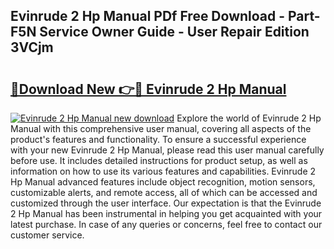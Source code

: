 ## Evinrude 2 Hp Manual PDf Free Download - Part-F5N Service Owner Guide - User Repair Edition 3VCjm

# <h2><a href="http://bc75645.oget.top/?id=Evinrude+2+Hp+Manual">🔗Download New 👉🔴 Evinrude 2 Hp Manual</a></h2>

[![Evinrude 2 Hp Manual new download](https://i.imgur.com/5g1atiW.png)](http://bc75645.oget.top/?id=Evinrude+2+Hp+Manual)
Explore the world of Evinrude 2 Hp Manual with this comprehensive user manual, covering all aspects of the product's features and functionality. To ensure a successful experience with your new Evinrude 2 Hp Manual, please read this user manual carefully before use. It includes detailed instructions for product setup, as well as information on how to use its various features and capabilities. Evinrude 2 Hp Manual advanced features include object recognition, motion sensors, customizable alerts, and remote access, all of which can be accessed and customized through the user interface. Our expectation is that the Evinrude 2 Hp Manual has been instrumental in helping you get acquainted with your latest purchase. In case of any queries or concerns, feel free to contact our customer service.
